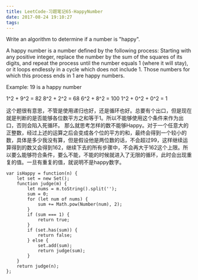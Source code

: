 ```yaml
---
title: LeetCode-习题笔记65-HappyNumber
date: 2017-08-24 19:10:27
tags:
---
```



Write an algorithm to determine if a number is "happy".

A happy number is a number defined by the following process: Starting with any positive integer, replace the number by the sum of the squares of its digits, and repeat the process until the number equals 1 (where it will stay), or it loops endlessly in a cycle which does not include 1. Those numbers for which this process ends in 1 are happy numbers.

Example: 19 is a happy number

1^2 + 9^2 = 82
8^2 + 2^2 = 68
6^2 + 8^2 = 100
1^2 + 0^2 + 0^2 = 1


这个题很有意思，不管是使用递归也好，还是循环也好。总要有个出口，但是现在就是判断的是否能够各位数平方之和等于1。所以不能够使用这个条件来作为出口，否则会陷入死循环。
那么就思考怎样的数不能够Happy。对于一个任意大的正整数，经过上述的运算之后会变成各个位的平方的和，最终会得到一个较小的数，具体是多少我没有算，但是假设他是两位数的话，不会超过99，这样继续运算得到的数又会得到162，继续下去的所有步骤中，不会再大于162这个上限。所以要么能够符合条件，要么不能，不能的时候就进入了无限的循环，此时会出现重复的值。一旦有重复的值，就说明不是happy数字。
	
	var isHappy = function(n) {
	    let set = new Set();
	    function judge(m) {
	        let nums = m.toString().split('');
	        sum = 0;
	        for (let num of nums) {
	            sum += Math.pow(Number(num), 2);
	        }
	        if (sum === 1) {
	            return true;
	        }
	        if (set.has(sum)) {
	            return false;
	        } else {
	            set.add(sum);
	            return judge(sum);
	        }        
	    }
	    return judge(n);
	};